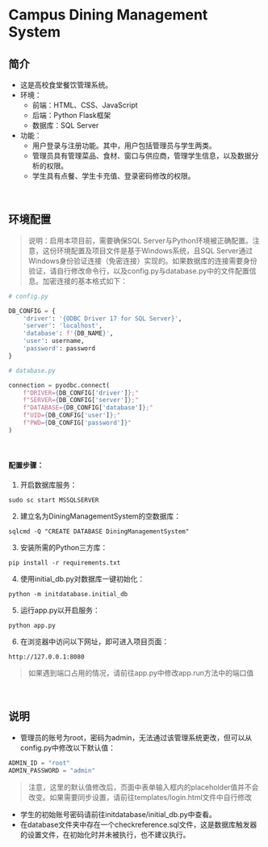# Campus Dining Management System

## 简介

- 这是高校食堂餐饮管理系统。
- 环境：
  - 前端：HTML、CSS、JavaScript
  - 后端：Python Flask框架
  - 数据库：SQL Server
- 功能：
  - 用户登录与注册功能。其中，用户包括管理员与学生两类。
  - 管理员具有管理菜品、食材、窗口与供应商，管理学生信息，以及数据分析的权限。
  - 学生具有点餐、学生卡充值、登录密码修改的权限。
<br/>
 
## 环境配置

> 说明：启用本项目前，需要确保SQL Server与Python环境被正确配置。注意，这份环境配置及项目文件是基于Windows系统，且SQL Server通过Windows身份验证连接（免密连接）实现的。如果数据库的连接需要身份验证，请自行修改命令行，以及config.py与database.py中的文件配置信息。加密连接的基本格式如下：
```python
# config.py

DB_CONFIG = {
    'driver': '{ODBC Driver 17 for SQL Server}',
    'server': 'localhost',
    'database': f'{DB_NAME}',
    'user': username,
    'password': password
}
```
```python
# database.py

connection = pyodbc.connect(
    f"DRIVER={DB_CONFIG['driver']};"
    f"SERVER={DB_CONFIG['server']};"
    f"DATABASE={DB_CONFIG['database']};"
    f"UID={DB_CONFIG['user']};"
    f"PWD={DB_CONFIG['password']}"
)
```
<br/>

#### 配置步骤：
1. 开启数据库服务：
```batch
sudo sc start MSSQLSERVER
```
2. 建立名为DiningManagementSystem的空数据库：
```batch
sqlcmd -Q "CREATE DATABASE DiningManagementSystem"
```
3. 安装所需的Python三方库：
```batch
pip install -r requirements.txt
```
4. 使用initial_db.py对数据库一键初始化：
```batch
python -m initdatabase.initial_db
```
5. 运行app.py以开启服务：
```batch
python app.py
```
6. 在浏览器中访问以下网址，即可进入项目页面：
```plaintext
http://127.0.0.1:8080
```
> 如果遇到端口占用的情况，请前往app.py中修改app.run方法中的端口值
<br/>

## 说明
- 管理员的账号为root，密码为admin，无法通过该管理系统更改，但可以从config.py中修改以下默认值：
```python
ADMIN_ID = "root"
ADMIN_PASSWORD = "admin"
```
> 注意，这里的默认值修改后，页面中表单输入框内的placeholder值并不会改变。如果需要同步设置，请前往templates/login.html文件中自行修改
- 学生的初始账号密码请前往initdatabase/initial_db.py中查看。
- 在database文件夹中存在一个checkreference.sql文件，这是数据库触发器的设置文件，在初始化时并未被执行，也不建议执行。
